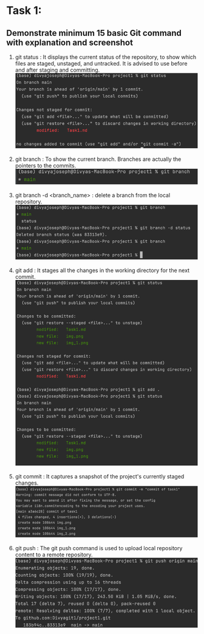 # Task 1:
## Demonstrate minimum 15 basic Git command with explanation and screenshot

1. git status : It displays the current status of the repository, to show which files are staged, unstaged, and untracked. It is advised to use before and after staging and committing. ![img.png](img.png) <br><br> 
2. git branch : To show the current branch. Branches are actually the pointers to the commits. ![img_1.png](img_1.png) <br><br>
3. git branch -d <branch_name> : delete a branch from the local repository. ![img_5.png](img_5.png) <br><br>
4. git add : It stages all the changes in the working directory for the next commit. ![img_2.png](img_2.png) <br><br>
5. git commit : It captures a snapshot of the project's currently staged changes.![img_3.png](img_3.png) <br><br>
6. git push : The git push command is used to upload local repository content to a remote repository. ![img_4.png](img_4.png)<br><br>